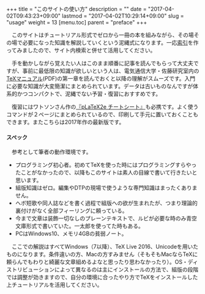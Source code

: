 +++
title = "このサイトの使い方"
description = ""
date = "2017-04-02T09:43:23+09:00"
lastmod = "2017-04-02T10:29:14+09:00"
slug = "usage"
weight = 13
[menu.toc]
    parent = "preface"
+++

&#x3000;このサイトはチュートリアル形式でゼロから一冊の本を組みながら、その場その場で必要になった知識を解説していくという泥縄式になります。一応[索引](/topics/)を作ってみましたので、サイト内検索と併せて活用してください。

　手を動かしながら覚えたい人はこのまま順番に記事を読んでもらって大丈夫ですが、事前に最低限の知識が欲しいという人は、電気通信大学・佐藤研究室内の<a href="http://hs.hc.uec.ac.jp/index.php?plugin=attach&refer=Tex&openfile=TeX%E3%83%9E%E3%83%8B%E3%83%A5%E3%82%A2%E3%83%AB.pdf" target="_blank">TeXマニュアル</a>(PDF)の第一章を読んでおくと以降の理解がスムーズです。入門に必要な知識が大変簡潔にまとめられています。データは古いものなんですが体系的かつコンパクトで、泥縄でない予習・復習におすすめです。

　復習にはワトソンさん作の[『pLaTeX2e チートシート』](https://blog.wtsnjp.com/2017/01/13/platexcheat/)も必携です。よく使うコマンドが２ページにまとめられているので、印刷して手元に置いておくこともできます。またこちらは2017年作の最新版です。

#### スペック
　参考として筆者の動作環境です。

- プログラミング初心者。初めてTeXを使った時にはプログラミングすらやったことがなかったので、以降もこのサイトは素人の目線で書いて行きたいと思います。
- 組版知識はゼロ。編集やDTPの現場で使うような専門知識はまったくありません。
- ヘボ短歌や同人誌などを書く過程で組版への欲が生まれたが、つまり理論的裏付けがなく全部フィーリングに頼っている。
- 今まで文章は装飾一切なしのプレーンテキストで、ルビが必要な時のみ青空文庫形式で書いていた。一太郎を使ってた時もある。
- PCはWindows10、メモリ4GBの貧弱ノート。

　ここでの解説はすべてWindows（7以降）、TeX Live 2016、Unicodeを用いたものになります。条件違いの方、Macの方すみません（そもそもMacならTeXに頼らんでもわりと綺麗な文章組めるよなと思ったり思わなかったり）。OS・ディストリビューションによって異なるのは主にインストールの方法で、組版の段階では調整が効きますので、自分の環境に合ったやり方でTeXをインストールした上チュートリアルを活用してください。

